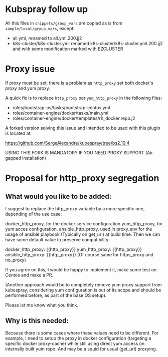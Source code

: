 # Kubspray follow up 

All this files in `snippets/group_vars` are copied as is from `sample/local/group_vars`, except:

- all.yml, renamed to all.yml.200.jj2
- k8s-cluster/k8s-cluster.yml renamed k8s-cluster/k8s-cluster.yml.200.jj2 and with some modification marked with EZCLUSTER

# Proxy issue

If proxy must be set, there is a problem as `http_proxy` set both docker's proxy and yum proxy.

A quick fix is to replace `http_proxy` per `yum_http_proxy` in the following files:

- roles/bootstrap-os/tasks/bootstrap-centos.yml
- roles/container-engine/docker/tasks/main.yml
- roles/container-engine/docker/templates/rh_docker.repo.j2

A forked version solving this issue and intended to be used with this plugin is located at:

https://github.com/SergeAlexandre/kubespray/tree/bs2.10.4

USING THIS FORK IS MANDATORY IF YOU NEED PROXY SUPPORT (Air gapped installation)

# Proposal for http_proxy segregation

## What would you like to be added:

I suggest to replace the http_proxy variable by a more specific one, depending of the use case:

docker_http_proxy, for the docker service configuration
yum_http_proxy, for yum acces configuration.
ansible_http_proxy, used in proxy_env for the usage of ansible playbook (Typically on get_url) at build time.
Then we can have some default value to preserve compatibility:

docker_http_proxy: {{http_proxy}}
yum_http_proxy: {{http_proxy}}
ansible_http_proxy: {{http_proxy}}
(Of course same for https_proxy and no_proxy)

If you agree on this, I would be happy to implement it, make some test on Centos and make a PR.

(Another approach would be to completely remove yum proxy support from kubespray, considering yum 
configuration is out of its scope and should be performed before, as part of the base OS setup).

Please let me know what you think.

## Why is this needed:

Because there is some cases where these values need to be different. For example, I need to setup 
the proxy in docker configuration (targeting a specific docker proxy-cache) while still using direct yum access
on internally built yum repo. And may be a squid for usual (get_url) proxying.

